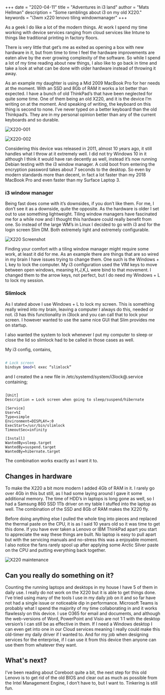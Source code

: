 +++ 
date = "2020-04-11" 
title = "Adventures in i3 land" 
author = "Mats Hellman" 
description = "Some ramblings about i3 on my old X220."
keywords = "i3wm x220 lenovo tiling windowmanager"
+++

As a geek I do like a lot of the modern things. At work I spend my time working
 with device services ranging from cloud services like Intune to things like
 traditional printing in factory floors.

There is very little that get’s me as exited as opening a box with new hardware
 in it, but from time to time I feel the hardware improvements are eaten alive
 by the ever growing complexity of the software. So while I spend a lot of my
 time reading about new things, I also like to go back in time and take a look
 at what can be done with older hardware instead of throwing it away.  

As an example my daughter is using a Mid 2009 MacBook Pro for her needs at the
 moment. With an SSD and 8Gb of RAM it works a lot better than expected. I have
 a bunch of old ThinkPad’s that have been neglected for quite some time. One of
 them being an old X220, and it is the device I’m writing on at the moment.
 And speaking of writing, the keyboard on this thing is second to none. I’ve
 never typed on a better keyboard than the old Thinkpad’s. They are in my
 personal opinion better than any of the current keyboards and so durable.

![X220-001](/images/x220-001.jpg)

![X220-002](/images/x220-002.jpg)


Considering this device was released in 2011, almost 10 years ago, it still
 handles what I throw at it extremely well. I did not try Windows 10 in it
 although I think it would have ran decently as well, instead it’s now running
 Debian testing with the i3 window manager. A cold boot from entering the
 encryption password takes about 7 seconds to the desktop. So even by modern
 standards more than decent, in fact a lot faster than my 2018 MacBook Pro and
 even faster than my Surface Laptop 3.

 ### i3 window manager

Being fast does come with it’s downsides, if you don’t like them. For me, I
 don’t see it as a downside, quite the opposite. As the hardware is older I set
 out to use something lightweight. Tiling window managers have fascinated me for
 a while now and I thought this hardware could really benefit from one. So
 instead of the large WM’s in Linux I decided to go with i3 and for the login
 screen Slim DM. Both extremely light and extremely configurable.

![X220 Screenshot](/images/x220-scrot-001.png)

Finding your comfort with a tiling window manager might require some work, at
 least it did for me. As an example there are things that are so wired in my
 brain I have issues trying to change them. One such is the Windows + L key to
 lock the computer. My i3 configuration used the VIM keys to move between open
 windows, meaning H,J,K,L were bind to that movement. I changed them to the
 arrow keys, not perfect, but I do need my Windows + L to lock my session.

### Slimlock

As I stated above I use Windows + L to lock my screen. This is something really
 wired into my brain, leaving a computer I always do this, needed or not. i3
 has this functionality in i3lock and you can call that to lock your screen. I
 however wanted to use the same nice GUI that Slim provides me on startup.
  
I also wanted the system to lock whenever I put my computer to sleep or close
 the lid so slimlock had to be called in those cases as well.
  
My i3 config, contains,

```bash

# Lock screen
bindsym $mod+l exec “slimlock”

```

and I created the a new file in /etc/systemd/system/i3lock@.service containing;

```systemd

[Unit]
Description = Lock screen when going to sleep/suspend/hibernate

[Service]
User=%I
Type=simple
Environment=DISPLAY=:0
ExecStart=/usr/bin/slimlock
TimeoutSec=infinity

[Install]
WantedBy=sleep.target
WantedBy=suspend.target
WantedBy=hibernate.target
```

The combination works exactly as I want it to.

## Changes in hardware

To make the X220 a bit more modern I added 4Gb of RAM in it. I rarely go over
 4Gb in this but still, as I had some laying around I gave it some additional
 memory. The time of HDD’s in laptops is long gone as well, so I had a Samsung
 860 SSD 1Tb driver on my table I stuffed into the laptop as well. The
 combination of the SSD and 8Gb of RAM makes the X220 fly.  
  
Before doing anything else I pulled the whole ting into pieces and replaced the
 thermal paste on the CPU, it is as I said 10 years old so it was time to get
 this done. If you have ever taken a Lenovo or IBM ThinkPad apart you start to
 appreciate the way these things are built. No laptop is easy to pull apart but
 with the servicing manuals and no-stress this was a enjoyable moment. I also
 notice the fans rarely spool up after applying some Arctic Silver paste on the
 CPU and putting everything back together.  

![X220 maintenance](/images/x220-003.jpg)

## Can you really do something on it?

Counting the running laptops and desktops in my house I have 5 of them in daily
 use. I really do not work on the X220 but it is able to get things done. I’ve
 tried using many of the tools I use in my daily job on it and so far have not
 had a single issue or noticeable dip in performance. Microsoft Teams is
 probably what I spend the majority of my time collaborating in and it works
 flawlessly on this device. I use O365 for email and documents, and although the
 web-versions of Word, PowerPoint and Visio are not 1:1 with the desktop
 version’s I can still be as effective in them. If I need a Windows desktop I
 can even get into one in our Cloud services meaning I really could make this
 old-timer my daily driver if I wanted to. And for my job when designing
 services for the enterprise, if I can use it from this device then anyone can
 use them from whatever they want.

## What's next?

I’ve been reading about Coreboot quite a bit, the next step for this old Lenovo
 is to get rid of the old BIOS and clear out as much as possible from the Intel
 Management Engine, I don’t have to, but I want to. Tinkering is still fun.
  